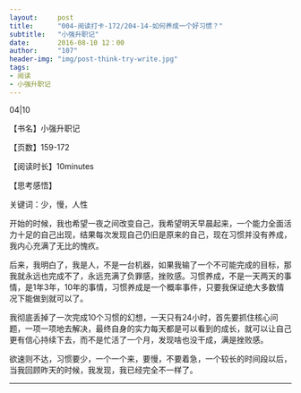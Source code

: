```yaml
---
layout:     post
title:      "004-阅读打卡-172/204-14-如何养成一个好习惯？"
subtitle:   "小强升职记"
date:       2016-08-10 12：00 
author:     "107"
header-img: "img/post-think-try-write.jpg"
tags:
- 阅读 
- 小强升职记
---
```



04|10

【书名】小强升职记

【页数】159-172

【阅读时长】10minutes

【思考感悟】

关键词：少，慢，人性

开始的时候，我也希望一夜之间改变自己，我希望明天早晨起来，一个能力全面活力十足的自己出现，结果每次发现自己仍旧是原来的自己，现在习惯并没有养成，我内心充满了无比的愧疚。

后来，我明白了，我是人，不是一台机器，如果我输了一个不可能完成的目标，那我就永远也完成不了，永远充满了负罪感，挫败感。习惯养成，不是一天两天的事情，是1年3年，10年的事情，习惯养成是一个概率事件，只要我保证绝大多数情况下能做到就可以了。

我彻底丢掉了一次完成10个习惯的幻想，一天只有24小时，首先要抓住核心问题，一项一项地去解决，最终自身的实力每天都是可以看到的成长，就可以让自己更有信心持续下去，而不是忙活了一个月，发现啥也没干成，满是挫败感。

欲速则不达，习惯要少，一个一个来，要慢，不要着急，一个较长的时间段以后，当我回顾昨天的时候，我发现，我已经完全不一样了。



---
